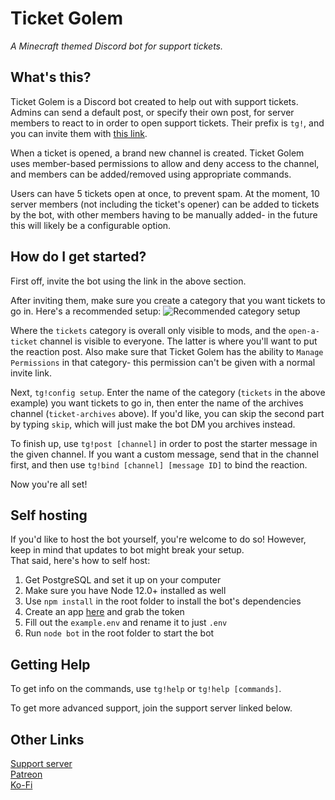 # Ticket Golem
*A Minecraft themed Discord bot for support tickets.*

## What's this?
Ticket Golem is a Discord bot created to help out with support tickets. Admins can send a default post, or specify their own post, for server members to react to in order to open support tickets. Their prefix is `tg!`, and you can invite them with [this link](https://discordapp.com/api/oauth2/authorize?client_id=649629984930922506&permissions=60496&scope=bot).

When a ticket is opened, a brand new channel is created. Ticket Golem uses member-based permissions to allow and deny access to the channel, and members can be added/removed using appropriate commands.

Users can have 5 tickets open at once, to prevent spam. At the moment, 10 server members (not including the ticket's opener) can be added to tickets by the bot, with other members having to be manually added- in the future this will likely be a configurable option.

## How do I get started?
First off, invite the bot using the link in the above section.

After inviting them, make sure you create a category that you want tickets to go in. Here's a recommended setup:
![Recommended category setup](https://cdn.discordapp.com/attachments/613904722398674944/649676171067260928/unknown.png)

Where the `tickets` category is overall only visible to mods, and the `open-a-ticket` channel is visible to everyone. The latter is where you'll want to put the reaction post. Also make sure that Ticket Golem has the ability to `Manage Permissions` in that category- this permission can't be given with a normal invite link.

Next, `tg!config setup`. Enter the name of the category (`tickets` in the above example) you want tickets to go in, then enter the name of the archives channel (`ticket-archives` above). If you'd like, you can skip the second part by typing `skip`, which will just make the bot DM you archives instead.

To finish up, use `tg!post [channel]` in order to post the starter message in the given channel. If you want a custom message, send that in the channel first, and then use `tg!bind [channel] [message ID]` to bind the reaction.

Now you're all set!

## Self hosting
If you'd like to host the bot yourself, you're welcome to do so! However, keep in mind that updates to bot might break your setup.  
That said, here's how to self host:

1. Get PostgreSQL and set it up on your computer
2. Make sure you have Node 12.0+ installed as well
2. Use `npm install` in the root folder to install the bot's dependencies
3. Create an app [here](https://discord.com/developers/applications) and grab the token
4. Fill out the `example.env` and rename it to just `.env`
5. Run `node bot` in the root folder to start the bot

## Getting Help
To get info on the commands, use `tg!help` or `tg!help [commands]`.

To get more advanced support, join the support server linked below.

## Other Links
[Support server](https://discord.gg/EvDmXGt)  
[Patreon](https://patreon.com/greysdawn)  
[Ko-Fi](https://ko-fi.com/greysdawn)